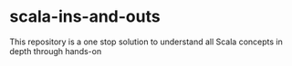 # scala-ins-and-outs
This repository is a one stop solution to understand all Scala concepts in depth through hands-on 
